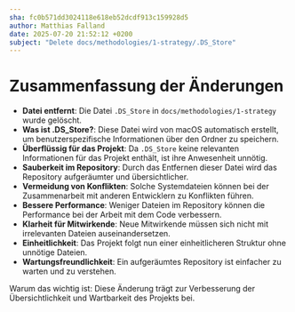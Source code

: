 ```yaml
---
sha: fc0b571dd3024118e618eb52dcdf913c159928d5
author: Matthias Falland
date: 2025-07-20 21:52:12 +0200
subject: "Delete docs/methodologies/1-strategy/.DS_Store"
---
```


  # Zusammenfassung der Änderungen

- **Datei entfernt**: Die Datei `.DS_Store` in `docs/methodologies/1-strategy` wurde gelöscht.
- **Was ist .DS_Store?**: Diese Datei wird von macOS automatisch erstellt, um benutzerspezifische Informationen über den Ordner zu speichern.
- **Überflüssig für das Projekt**: Da `.DS_Store` keine relevanten Informationen für das Projekt enthält, ist ihre Anwesenheit unnötig.
- **Sauberkeit im Repository**: Durch das Entfernen dieser Datei wird das Repository aufgeräumter und übersichtlicher.
- **Vermeidung von Konflikten**: Solche Systemdateien können bei der Zusammenarbeit mit anderen Entwicklern zu Konflikten führen.
- **Bessere Performance**: Weniger Dateien im Repository können die Performance bei der Arbeit mit dem Code verbessern.
- **Klarheit für Mitwirkende**: Neue Mitwirkende müssen sich nicht mit irrelevanten Dateien auseinandersetzen.
- **Einheitlichkeit**: Das Projekt folgt nun einer einheitlicheren Struktur ohne unnötige Dateien.
- **Wartungsfreundlichkeit**: Ein aufgeräumtes Repository ist einfacher zu warten und zu verstehen.

Warum das wichtig ist: Diese Änderung trägt zur Verbesserung der Übersichtlichkeit und Wartbarkeit des Projekts bei.
